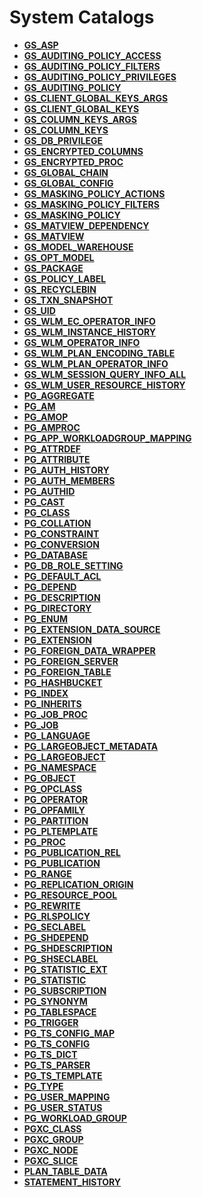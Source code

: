 # System Catalogs<a name="EN-US_TOPIC_0289900034"></a>

-   **[GS\_ASP](gs_asp.md)**
-   **[GS\_AUDITING\_POLICY\_ACCESS](gs_auditing_policy_access.md)**
-   **[GS\_AUDITING\_POLICY\_FILTERS](gs_auditing_policy_filters.md)**
-   **[GS\_AUDITING\_POLICY\_PRIVILEGES](gs_auditing_policy_privileges.md)**
-   **[GS\_AUDITING\_POLICY](gs_auditing_policy.md)**
-   **[GS\_CLIENT\_GLOBAL\_KEYS\_ARGS](gs_client_global_keys_args.md)**
-   **[GS\_CLIENT\_GLOBAL\_KEYS](gs_client_global_keys.md)**
-   **[GS\_COLUMN\_KEYS\_ARGS](gs_column_keys_args.md)**
-   **[GS\_COLUMN\_KEYS](gs_column_keys.md)**
-   **[GS\_DB\_PRIVILEGE](gs_db_privilege.md)**
-   **[GS\_ENCRYPTED\_COLUMNS](gs_encrypted_columns.md)**
-   **[GS\_ENCRYPTED\_PROC](gs_encrypted_proc.md)**
-   **[GS\_GLOBAL\_CHAIN](gs_global_chain.md)**
-   **[GS\_GLOBAL\_CONFIG](gs_global_config.md)**
-   **[GS\_MASKING\_POLICY\_ACTIONS](gs_masking_policy_actions.md)**
-   **[GS\_MASKING\_POLICY\_FILTERS](gs_masking_policy_filters.md)**
-   **[GS\_MASKING\_POLICY](gs_masking_policy.md)**
-   **[GS\_MATVIEW\_DEPENDENCY](gs_matview_dependency.md)**
-   **[GS\_MATVIEW](gs_matview.md)**
-   **[GS\_MODEL\_WAREHOUSE](gs_model_warehouse.md)**
-   **[GS\_OPT\_MODEL](gs_opt_model.md)**
-   **[GS\_PACKAGE](gs_package.md)**
-   **[GS\_POLICY\_LABEL](gs_policy_label.md)**
-   **[GS\_RECYCLEBIN](gs_recyclebin.md)**
-   **[GS\_TXN\_SNAPSHOT](gs_txn_snapshot.md)**
-   **[GS\_UID](gs_uid.md)**
-   **[GS\_WLM\_EC\_OPERATOR\_INFO](gs_wlm_ec_operator_info.md)**
-   **[GS\_WLM\_INSTANCE\_HISTORY](gs_wlm_instance_history.md)**
-   **[GS\_WLM\_OPERATOR\_INFO](gs_wlm_operator_info.md)**
-   **[GS\_WLM\_PLAN\_ENCODING\_TABLE](gs_wlm_plan_encoding_table.md)**
-   **[GS\_WLM\_PLAN\_OPERATOR\_INFO](gs_wlm_plan_operator_info.md)**
-   **[GS\_WLM\_SESSION\_QUERY\_INFO\_ALL](gs_wlm_session_query_info_all.md)**
-   **[GS\_WLM\_USER\_RESOURCE\_HISTORY](gs_wlm_user_resource_history.md)**
-   **[PG\_AGGREGATE](pg_aggregate.md)**
-   **[PG\_AM](pg_am.md)**
-   **[PG\_AMOP](pg_amop.md)**
-   **[PG\_AMPROC](pg_amproc.md)**
-   **[PG\_APP\_WORKLOADGROUP\_MAPPING](pg_app_workloadgroup_mapping.md)**
-   **[PG\_ATTRDEF](pg_attrdef.md)**
-   **[PG\_ATTRIBUTE](pg_attribute.md)**
-   **[PG\_AUTH\_HISTORY](pg_auth_history.md)**
-   **[PG\_AUTH\_MEMBERS](pg_auth_members.md)**
-   **[PG\_AUTHID](pg_authid.md)**
-   **[PG\_CAST](pg_cast.md)**
-   **[PG\_CLASS](pg_class.md)**
-   **[PG\_COLLATION](pg_collation.md)**
-   **[PG\_CONSTRAINT](pg_constraint.md)**
-   **[PG\_CONVERSION](pg_conversion.md)**
-   **[PG\_DATABASE](pg_database.md)**
-   **[PG\_DB\_ROLE\_SETTING](pg_db_role_setting.md)**
-   **[PG\_DEFAULT\_ACL](pg_default_acl.md)**
-   **[PG\_DEPEND](pg_depend.md)**
-   **[PG\_DESCRIPTION](pg_description.md)**
-   **[PG\_DIRECTORY](pg_directory.md)**
-   **[PG\_ENUM](pg_enum.md)**
-   **[PG\_EXTENSION\_DATA\_SOURCE](pg_extension_data_source.md)**
-   **[PG\_EXTENSION](pg_extension.md)**
-   **[PG\_FOREIGN\_DATA\_WRAPPER](pg_foreign_data_wrapper.md)**
-   **[PG\_FOREIGN\_SERVER](pg_foreign_server.md)**
-   **[PG\_FOREIGN\_TABLE](pg_foreign_table.md)**
-   **[PG\_HASHBUCKET](pg_hashbucket.md)**
-   **[PG\_INDEX](pg_index.md)**
-   **[PG\_INHERITS](pg_inherits.md)**
-   **[PG\_JOB\_PROC](pg_job_proc.md)**
-   **[PG\_JOB](pg_job.md)**
-   **[PG\_LANGUAGE](pg_language.md)**
-   **[PG\_LARGEOBJECT\_METADATA](pg_largeobject_metadata.md)**
-   **[PG\_LARGEOBJECT](pg_largeobject.md)**
-   **[PG\_NAMESPACE](pg_namespace.md)**
-   **[PG\_OBJECT](pg_object.md)**
-   **[PG\_OPCLASS](pg_opclass.md)**
-   **[PG\_OPERATOR](pg_operator.md)**
-   **[PG\_OPFAMILY](pg_opfamily.md)**
-   **[PG\_PARTITION](pg_partition.md)**
-   **[PG\_PLTEMPLATE](pg_pltemplate.md)**
-   **[PG\_PROC](pg_proc.md)**
-   **[PG\_PUBLICATION\_REL](pg_publication_rel.md)**
-   **[PG\_PUBLICATION](pg_publication.md)**
-   **[PG\_RANGE](pg_range.md)**
-   **[PG\_REPLICATION\_ORIGIN](pg_replication_origin.md)**
-   **[PG\_RESOURCE\_POOL](pg_resource_pool.md)**
-   **[PG\_REWRITE](pg_rewrite.md)**
-   **[PG\_RLSPOLICY](pg_rlspolicy.md)**
-   **[PG\_SECLABEL](pg_seclabel.md)**
-   **[PG\_SHDEPEND](pg_shdepend.md)**
-   **[PG\_SHDESCRIPTION](pg_shdescription.md)**
-   **[PG\_SHSECLABEL](pg_shseclabel.md)**
-   **[PG\_STATISTIC\_EXT](pg_statistic_ext.md)**
-   **[PG\_STATISTIC](pg_statistic.md)**
-   **[PG\_SUBSCRIPTION](pg_subscription.md)**
-   **[PG\_SYNONYM](pg_synonym.md)**
-   **[PG\_TABLESPACE](pg_tablespace.md)**
-   **[PG\_TRIGGER](pg_trigger.md)**
-   **[PG\_TS\_CONFIG\_MAP](pg_ts_config_map.md)**
-   **[PG\_TS\_CONFIG](pg_ts_config.md)**
-   **[PG\_TS\_DICT](pg_ts_dict.md)**
-   **[PG\_TS\_PARSER](pg_ts_parser.md)**
-   **[PG\_TS\_TEMPLATE](pg_ts_template.md)**
-   **[PG\_TYPE](pg_type.md)**
-   **[PG\_USER\_MAPPING](pg_user_mapping.md)**
-   **[PG\_USER\_STATUS](pg_user_status.md)**
-   **[PG\_WORKLOAD\_GROUP](pg_workload_group.md)**
-   **[PGXC\_CLASS](pgxc_class.md)**
-   **[PGXC\_GROUP](pgxc_group.md)**
-   **[PGXC\_NODE](pgxc_node.md)**
-   **[PGXC\_SLICE](pgxc_slice.md)**
-   **[PLAN\_TABLE\_DATA](plan_table_data.md)**
-   **[STATEMENT\_HISTORY](statement_history.md)**



